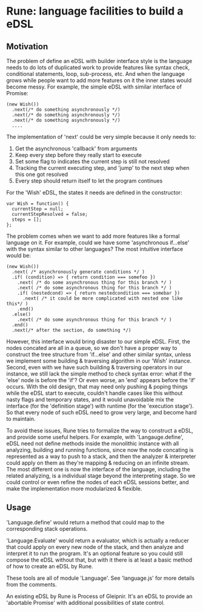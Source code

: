 # Rune: language facilities to build a eDSL

## Motivation

The problem of define an eDSL with builder interface style is the language
needs to do lots of duplicated work to provide features like syntax check,
conditional statements, loop, sub-process, etc. And when the language grows
while people want to add more features on it the inner states would become
messy. For example, the simple eDSL with similar interface of Promise:

    (new Wish())
      .next(/* do something asynchronously */)
      .next(/* do something asynchronously */)
      .next(/* do something asynchronously */)
      ....

The implementation of 'next' could be very simple because it only needs to:

1. Get the asynchronous 'callback' from arguments
2. Keep every step before they really start to execute
2. Set some flag to indicates the current step is still not resolved
3. Tracking the current executing step, and 'jump' to the next step
   when this one got resolved
4. Every step should return itself to let the program continues

For the 'Wish' eDSL, the states it needs are defined in the constructor:

    var Wish = function() {
      currentStep = null;
      currentStepResolved = false;
      steps = [];
    };

The problem comes when we want to add more features like a formal language
on it. For example, could we have some 'asynchronous if...else' with the syntax
similar to other languages? The most intuitive interface would be:

    (new Wish())
      .next( /* asynchronously generate conditions */ )
      .if( (condition) => { return condition === somefoo })
        .next( /* do some asynchronous thing for this branch */ )
        .next( /* do some asynchronous thing for this branch */ )
        .if( (nestedcond) => { return nestedcondition === somebar })
          .next( /* it could be more complicated with nested one like this*/ )
        .end()
      .else()
        .next( /* do some asynchronous thing for this branch */ )
      .end()
      .next(/* after the section, do something */)

However, this interface would bring disaster to our simple eDSL. First, the
nodes concated are all in a queue, so we don't have a proper way to construct
the tree structure from 'if...else' and other similar syntax, unless we
implement some building & traversing algorithm in our 'Wish' instance. Second,
even with we have such building & traversing operators in our instance, we
still lack the simple method to check syntax error: what if the 'else' node is
before the 'if'? Or even worse, an 'end' appears before the 'if' occurs. With
the old design, that may need only pushing & poping things while the eDSL start
to execute, couldn't handle cases like this without nasty flags and temporary
states, and it would unavoidable mix the interface (for the 'definition stage')
with runtime (for the 'execution stage'). So that every node of such eDSL need
to grow very large, and become hard to maintain.

To avoid these issues, Rune tries to formalize the way to construct a eDSL, and
provide some useful helpers. For example, with 'Langauge.define', eDSL need
not define methods inside the monolithic instance with all analyzing, building
and running functions, since now the node concating is represented as a way to
push to a stack, and then the analyzer & interpreter could apply on them as
they're mapping & reducing on an infinite stream. The most different one is
now the interface of the language, including the related analyzing, is a
individual stage beyond the interpreting stage. So we could control or even
refine the nodes of each eDSL sessions better, and make the implementation
more modularized & flexible.

## Usage

'Language.define' would return a method that could map to the corresponding
stack operations.

'Language.Evaluate' would return a evaluator, which is actually a reducer
that could apply on every new node of the stack, and then analyze and
interpret it to run the program. It's an optional feature so you could
still compose the eDSL without that, but with it there is at least a basic
method of how to create an eDSL by Rune.

These tools are all of module 'Language'. See 'language.js' for more
details from the comments.

An existing eDSL by Rune is Process of Gleipnir. It's an eDSL to provide
an 'abortable Promise' with additional possibilities of state control.
